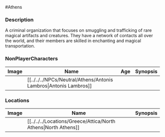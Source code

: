 #Athens 
### Description
A criminal organization that focuses on smuggling and trafficking of rare magical artifacts and creatures. They have a network of contacts all over the world, and their members are skilled in enchanting and magical transportation.

### NonPlayerCharacters

| Image | Name              | Age | Synopsis |
| ----- | ----------------- | --- | -------- |
|       | [[../../../NPCs/Neutral/Athens/Antonis Lambros\|Antonis Lambros]] |     |          |


### Locations

| Image | Name   | Synopsis |
| ----- | ------ | -------- |
|       | [[../../../Locations/Greece/Attica/North Athens\|North Athens]] |         |
